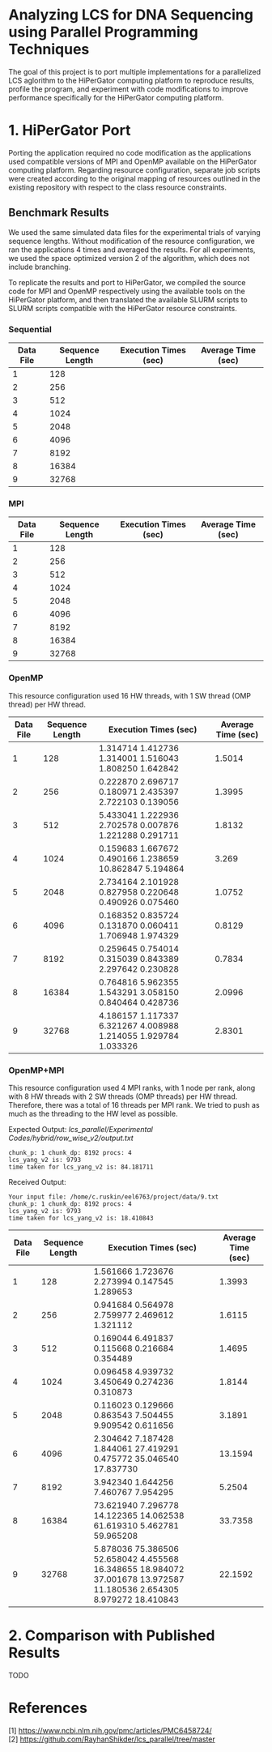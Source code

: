 # Analyzing LCS for DNA Sequencing using Parallel Programming Techniques

The goal of this project is to port multiple implementations for a parallelized LCS aglorithm to the HiPerGator computing platform to reproduce results, profile the program, and experiment with code modifications to improve performance specifically for the HiPerGator computing platform.

# 1. HiPerGator Port

Porting the application required no code modification as the applications used compatible versions of MPI and OpenMP available on the HiPerGator computing platform. Regarding resource configuration, separate job scripts were created according to the original mapping of resources outlined in the existing repository with respect to the class resource constraints.

## Benchmark Results

We used the same simulated data files for the experimental trials of varying sequence lengths. Without modification of the resource configuration, we ran the applications 4 times and averaged the results. For all experiments, we used the space optimized version 2 of the algorithm, which does not include branching.

To replicate the results and port to HiPerGator, we compiled the source code for MPI and OpenMP respectively using the available tools on the HiPerGator platform, and then translated the available SLURM scripts to SLURM scripts compatible with the HiPerGator resource constraints.

### Sequential

Data File | Sequence Length | Execution Times (sec) | Average Time (sec) |
-- | -- | -- | -- |
1 | 128    |
2 | 256    |
3 | 512    |
4 | 1024   |
5 | 2048   |
6 | 4096   |
7 | 8192   |
8 | 16384  |
9 | 32768  |

### MPI

Data File | Sequence Length | Execution Times (sec) | Average Time (sec) |
-- | -- | -- | -- |
1 | 128    |
2 | 256    |
3 | 512    |
4 | 1024   |
5 | 2048   |
6 | 4096   |
7 | 8192   |
8 | 16384  |
9 | 32768  |

### OpenMP

This resource configuration used 16 HW threads, with 1 SW thread (OMP thread) per HW thread.

Data File | Sequence Length | Execution Times (sec) | Average Time (sec) |
-- | -- | -- | -- |
1 | 128    | 1.314714 1.412736 1.314001 1.516043 1.808250 1.642842 | 1.5014
2 | 256    | 0.222870 2.696717 0.180971 2.435397 2.722103 0.139056 | 1.3995
3 | 512    | 5.433041 1.222936 2.702578 0.007876 1.221288 0.291711 | 1.8132
4 | 1024   | 0.159683 1.667672 0.490166 1.238659 10.862847 5.194864 | 3.269
5 | 2048   | 2.734164 2.101928 0.827958 0.220648 0.490926 0.075460 | 1.0752
6 | 4096   | 0.168352 0.835724 0.131870 0.060411 1.706948 1.974329 | 0.8129
7 | 8192   | 0.259645 0.754014 0.315039 0.843389 2.297642 0.230828 | 0.7834
8 | 16384  | 0.764816 5.962355 1.543291 3.058150 0.840464 0.428736 | 2.0996
9 | 32768  | 4.186157 1.117337 6.321267 4.008988 1.214055 1.929784 1.033326 | 2.8301

### OpenMP+MPI

This resource configuration used 4 MPI ranks, with 1 node per rank, along with 8 HW threads with 2 SW threads (OMP threads) per HW thread. Therefore, there was a total of 16 threads per MPI rank. We tried to push as much as the threading to the HW level as possible.

Expected Output: _lcs_parallel/Experimental Codes/hybrid/row_wise_v2/output.txt_
```
chunk_p: 1 chunk_dp: 8192 procs: 4
lcs_yang_v2 is: 9793
time taken for lcs_yang_v2 is: 84.181711
```
Received Output:
```
Your input file: /home/c.ruskin/eel6763/project/data/9.txt 
chunk_p: 1 chunk_dp: 8192 procs: 4
lcs_yang_v2 is: 9793
time taken for lcs_yang_v2 is: 18.410843
```

Data File | Sequence Length | Execution Times (sec) | Average Time (sec)
-- | -- | -- | -- |
1 | 128    | 1.561666 1.723676 2.273994 0.147545 1.289653 | 1.3993
2 | 256    | 0.941684 0.564978 2.759977 2.469612 1.321112 | 1.6115
3 | 512    | 0.169044 6.491837 0.115668 0.216684 0.354489 | 1.4695
4 | 1024   | 0.096458 4.939732 3.450649 0.274236 0.310873 | 1.8144
5 | 2048   | 0.116023 0.129666 0.863543 7.504455 9.909542 0.611656 | 3.1891
6 | 4096   | 2.304642 7.187428 1.844061 27.419291 0.475772 35.046540 17.837730 | 13.1594
7 | 8192   | 3.942340 1.644256 7.460767 7.954295 | 5.2504
8 | 16384  | 73.621940 7.296778 14.122365 14.062538 61.619310 5.462781 59.965208 | 33.7358
9 | 32768  | 5.878036 75.386506 52.658042 4.455568 16.348655 18.984072 37.001678 13.972587 11.180536 2.654305 8.979272 18.410843 | 22.1592

# 2. Comparison with Published Results

TODO

# References

[1] https://www.ncbi.nlm.nih.gov/pmc/articles/PMC6458724/  
[2] https://github.com/RayhanShikder/lcs_parallel/tree/master